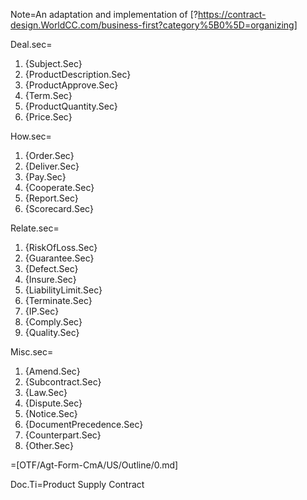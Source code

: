 Note=An adaptation and implementation of [?https://contract-design.WorldCC.com/business-first?category%5B0%5D=organizing]

Deal.sec=<ol><li>{Subject.Sec}</li><li>{ProductDescription.Sec}</li><li>{ProductApprove.Sec}</li><li>{Term.Sec}</li><li>{ProductQuantity.Sec}</li><li>{Price.Sec}</li></ol>

How.sec=<ol><li>{Order.Sec}</li><li>{Deliver.Sec}</li><li>{Pay.Sec}</li><li>{Cooperate.Sec}</li><li>{Report.Sec}</li><li>{Scorecard.Sec}</li></ol>

Relate.sec=<ol><li>{RiskOfLoss.Sec}</li><li>{Guarantee.Sec}</li><li>{Defect.Sec}</li><li>{Insure.Sec}</li><li>{LiabilityLimit.Sec}</li><li>{Terminate.Sec}</li><li>{IP.Sec}</li><li>{Comply.Sec}</li><li>{Quality.Sec}</li></ol>

Misc.sec=<ol><li>{Amend.Sec}</li><li>{Subcontract.Sec}</li><li>{Law.Sec}</li><li>{Dispute.Sec}</li><li>{Notice.Sec}</li><li>{DocumentPrecedence.Sec}</li><li>{Counterpart.Sec}</li><li>{Other.Sec}</li></ol>

=[OTF/Agt-Form-CmA/US/Outline/0.md]	

Doc.Ti=Product Supply Contract